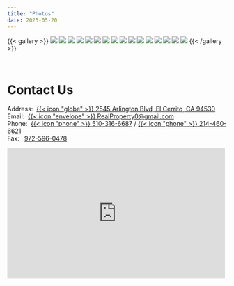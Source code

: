 ```yaml
---
title: "Photos"
date: 2025-05-20
---
```


<!-- {{< carousel images="gallery/*" aspectRatio="16-9" interval="2500" >}} -->

{{< gallery >}}
    <img src="gallery/entrance_HD.jpg" class="grid-w50 md:grid-w33 xl:grid-w25" />
    <img src="gallery/58398581332__1C1981A8-F407-4592-BADB-EF9EF7872DDA-e1563215049255.jpg" class="grid-w50 md:grid-w33 xl:grid-w25" />
    <img src="gallery/58398582831__E79C6112-9FDE-464E-92BA-B6520B7E39E0-e1563215115585.jpg" class="grid-w50 md:grid-w33 xl:grid-w25" />
    <img src="gallery/living_room_view_HD.jpg" class="grid-w50 md:grid-w33 xl:grid-w25" />
    <img src="gallery/58398603757__4727322E-A3B7-4D56-A68B-340E44675AC5-e1563215056336.jpg" class="grid-w50 md:grid-w33 xl:grid-w25" />
    <img src="gallery/kitchen_HD.jpg" class="grid-w50 md:grid-w33 xl:grid-w25" />
    <img src="gallery/IMG_1829-e1563215114308.jpg" class="grid-w50 md:grid-w33 xl:grid-w25" />
    <img src="gallery/kitchen2_HD.jpg" class="grid-w50 md:grid-w33 xl:grid-w25" />
    <img src="gallery/balcony_HD.jpg" class="grid-w50 md:grid-w33 xl:grid-w25" />
    <img src="gallery/58398586365__2F6F4F8D-700B-47E6-A2D8-D72DF91DF99E-e1563215119799.jpg" class="grid-w50 md:grid-w33 xl:grid-w25" />
    <img src="gallery/58398588260__A3F43AC5-F1B6-46BC-A99C-BE6B2910F207-e1563215120643.jpg" class="grid-w50 md:grid-w33 xl:grid-w25" />
    <img src="gallery/58398592896__CCACC17B-C96A-45BC-BF12-FB5DDD9DD669-e1563215051330.jpg" class="grid-w50 md:grid-w33 xl:grid-w25" />
    <img src="gallery/58398597249__FC58A1C0-BC70-46F0-8AEA-EB8F519FB972-e1563215054289.jpg" class="grid-w50 md:grid-w33 xl:grid-w25" />
    <img src="gallery/58398584045__68B5DF7C-E0C8-4790-8385-D4E1441DD0F2-e1563215117764.jpg" class="grid-w50 md:grid-w33 xl:grid-w25" />
    <img src="gallery/IMG_1824-e1563215111190.jpg" class="grid-w50 md:grid-w33 xl:grid-w25" />
    <img src="gallery/IMG_1827-e1563215112884.jpg" class="grid-w50 md:grid-w33 xl:grid-w25" />
{{< /gallery >}}


&nbsp;
# Contact Us
Address:&nbsp; [{{< icon "globe" >}}&nbsp;2545 Arlington Blvd, El Cerrito, CA 94530](https://maps.app.goo.gl/wjRG24NTEUGGqKfw8) \
Email:&nbsp; [{{< icon "envelope" >}}&nbsp;RealProperty0@gmail.com](mailto:RealProperty0@gmail.com) \
Phone:&nbsp; [{{< icon "phone" >}}&nbsp;510-316-6687](tel:510-316-6687) / [{{< icon "phone" >}}&nbsp;214-460-6621](tel:214-460-6621) \
Fax: &nbsp; [972-596-0478](tel:972-596-0478)

<iframe src="https://www.google.com/maps/embed?pb=!1m18!1m12!1m3!1d142535.96711184556!2d-122.35489799822714!3d37.8689551035826!2m3!1f0!2f0!3f0!3m2!1i1024!2i768!4f13.1!3m3!1m2!1s0x808579b37e7d03d1%3A0xf6552269fe23e650!2sArlington%20Care%20Home!5e0!3m2!1sen!2sus!4v1747940304884!5m2!1sen!2sus" width="500" height="300" style="border:0;" allowfullscreen="" loading="lazy" referrerpolicy="no-referrer-when-downgrade"></iframe>
